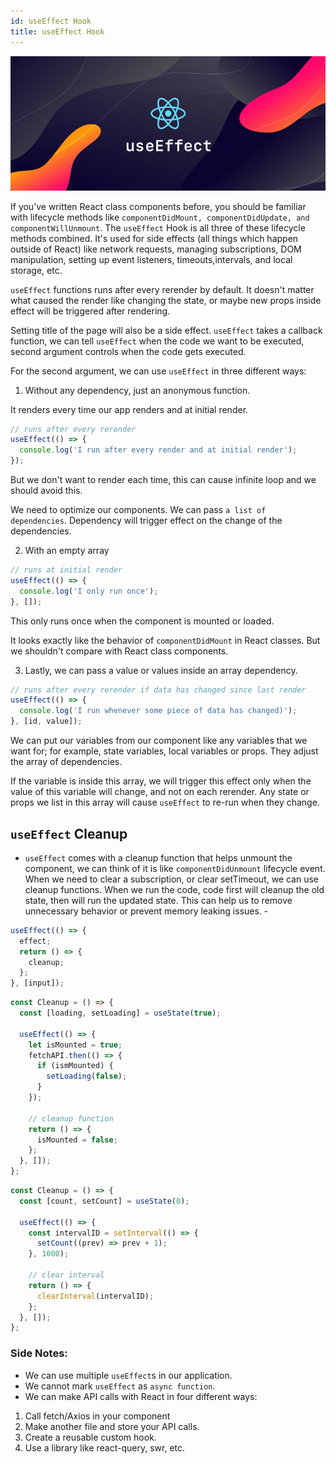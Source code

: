 ```yaml
---
id: useEffect Hook
title: useEffect Hook
---
```


![img](../static/img/useeffect-hook.jpg)

If you’ve written React class components before, you should be familiar with lifecycle methods like `componentDidMount, componentDidUpdate, and componentWillUnmount`. The `useEffect` Hook is all three of these lifecycle methods combined. It's used for side effects (all things which happen outside of React) like network requests, managing subscriptions, DOM manipulation, setting up event listeners, timeouts,intervals, and local storage, etc.

`useEffect` functions runs after every rerender by default.
It doesn't matter what caused the render like changing the state, or maybe new props inside effect will be triggered after rendering.

Setting title of the page will also be a side effect.
`useEffect` takes a callback function, we can tell `useEffect` when the code we want to be executed, second argument controls when the code gets executed.

For the second argument, we can use `useEffect` in three different ways:

1. Without any dependency, just an anonymous function.

It renders every time our app renders and at initial render.

```javascript
// runs after every rerender
useEffect(() => {
  console.log('I run after every render and at initial render');
});
```

But we don't want to render each time, this can cause infinite loop and we should avoid this.

We need to optimize our components. We can pass `a list of dependencies`. Dependency will trigger effect on the change of the dependencies.

2. With an empty array

```javascript
// runs at initial render
useEffect(() => {
  console.log('I only run once');
}, []);
```

This only runs once when the component is mounted or loaded.

It looks exactly like the behavior of `componentDidMount` in React classes. But we shouldn't compare with React class components.

3. Lastly, we can pass a value or values inside an array dependency.

```javascript
// runs after every rerender if data has changed since last render
useEffect(() => {
  console.log('I run whenever some piece of data has changed)');
}, [id, value]);
```

We can put our variables from our component like any variables that we want for; for example, state variables, local variables or props.
They adjust the array of dependencies.

If the variable is inside this array, we will trigger this effect only when the value of this variable will change, and not on each rerender. Any state or props we list in this array will cause `useEffect` to re-run when they change.

## `useEffect` Cleanup

- `useEffect` comes with a cleanup function that helps unmount the component, we can think of it is like `componentDidUnmount` lifecycle event. When we need to clear a subscription, or clear setTimeout, we can use cleanup functions. When we run the code, code first will cleanup the old state, then will run the updated state. This can help us to remove unnecessary behavior or prevent memory leaking issues. -

```javascript
useEffect(() => {
  effect;
  return () => {
    cleanup;
  };
}, [input]);
```

```javascript
const Cleanup = () => {
  const [loading, setLoading] = useState(true);

  useEffect(() => {
    let isMounted = true;
    fetchAPI.then(() => {
      if (ismMounted) {
        setLoading(false);
      }
    });

    // cleanup function
    return () => {
      isMounted = false;
    };
  }, []);
};
```

```javascript
const Cleanup = () => {
  const [count, setCount] = useState(0);

  useEffect(() => {
    const intervalID = setInterval(() => {
      setCount((prev) => prev + 1);
    }, 1000);

    // clear interval
    return () => {
      clearInterval(intervalID);
    };
  }, []);
};
```

### Side Notes:

- We can use multiple `useEffect`s in our application.
- We cannot mark `useEffect` as `async function`.
- We can make API calls with React in four different ways:

1. Call fetch/Axios in your component
2. Make another file and store your API calls.
3. Create a reusable custom hook.
4. Use a library like react-query, swr, etc.
